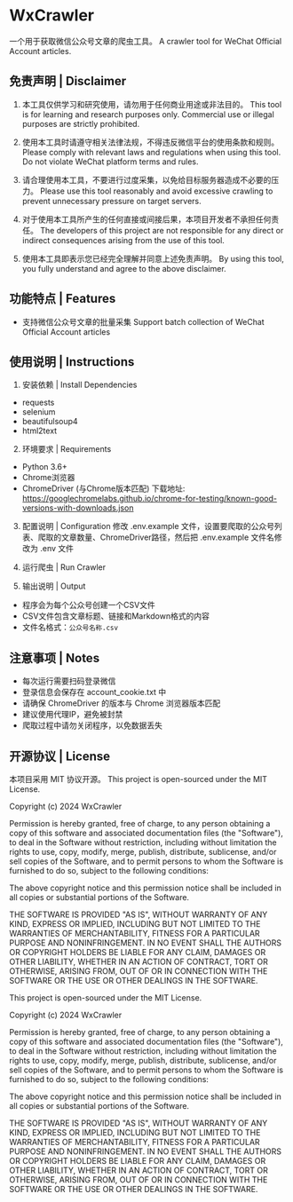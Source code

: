 # WxCrawler

一个用于获取微信公众号文章的爬虫工具。
A crawler tool for WeChat Official Account articles.

## 免责声明 | Disclaimer

1. 本工具仅供学习和研究使用，请勿用于任何商业用途或非法目的。
   This tool is for learning and research purposes only. Commercial use or illegal purposes are strictly prohibited.

2. 使用本工具时请遵守相关法律法规，不得违反微信平台的使用条款和规则。
   Please comply with relevant laws and regulations when using this tool. Do not violate WeChat platform terms and rules.

3. 请合理使用本工具，不要进行过度采集，以免给目标服务器造成不必要的压力。
   Please use this tool reasonably and avoid excessive crawling to prevent unnecessary pressure on target servers.

4. 对于使用本工具所产生的任何直接或间接后果，本项目开发者不承担任何责任。
   The developers of this project are not responsible for any direct or indirect consequences arising from the use of this tool.

5. 使用本工具即表示您已经完全理解并同意上述免责声明。
   By using this tool, you fully understand and agree to the above disclaimer.

## 功能特点 | Features

- 支持微信公众号文章的批量采集
  Support batch collection of WeChat Official Account articles

## 使用说明 | Instructions

1. 安装依赖 | Install Dependencies
- requests
- selenium
- beautifulsoup4
- html2text

2. 环境要求 | Requirements
- Python 3.6+
- Chrome浏览器
- ChromeDriver (与Chrome版本匹配) 下载地址: https://googlechromelabs.github.io/chrome-for-testing/known-good-versions-with-downloads.json


3. 配置说明 | Configuration
修改 .env.example 文件，设置要爬取的公众号列表、爬取的文章数量、ChromeDriver路径，然后把 .env.example 文件名修改为 .env 文件


4. 运行爬虫 | Run Crawler

5. 输出说明 | Output
- 程序会为每个公众号创建一个CSV文件
- CSV文件包含文章标题、链接和Markdown格式的内容
- 文件名格式：`公众号名称.csv`

## 注意事项 | Notes

- 每次运行需要扫码登录微信
- 登录信息会保存在 account_cookie.txt 中
- 请确保 ChromeDriver 的版本与 Chrome 浏览器版本匹配
- 建议使用代理IP，避免被封禁
- 爬取过程中请勿关闭程序，以免数据丢失

## 开源协议 | License

本项目采用 MIT 协议开源。
This project is open-sourced under the MIT License.

Copyright (c) 2024 WxCrawler

Permission is hereby granted, free of charge, to any person obtaining a copy
of this software and associated documentation files (the "Software"), to deal
in the Software without restriction, including without limitation the rights
to use, copy, modify, merge, publish, distribute, sublicense, and/or sell
copies of the Software, and to permit persons to whom the Software is
furnished to do so, subject to the following conditions:

The above copyright notice and this permission notice shall be included in all
copies or substantial portions of the Software.

THE SOFTWARE IS PROVIDED "AS IS", WITHOUT WARRANTY OF ANY KIND, EXPRESS OR
IMPLIED, INCLUDING BUT NOT LIMITED TO THE WARRANTIES OF MERCHANTABILITY,
FITNESS FOR A PARTICULAR PURPOSE AND NONINFRINGEMENT. IN NO EVENT SHALL THE
AUTHORS OR COPYRIGHT HOLDERS BE LIABLE FOR ANY CLAIM, DAMAGES OR OTHER
LIABILITY, WHETHER IN AN ACTION OF CONTRACT, TORT OR OTHERWISE, ARISING FROM,
OUT OF OR IN CONNECTION WITH THE SOFTWARE OR THE USE OR OTHER DEALINGS IN THE
SOFTWARE.




This project is open-sourced under the MIT License.

Copyright (c) 2024 WxCrawler

Permission is hereby granted, free of charge, to any person obtaining a copy
of this software and associated documentation files (the "Software"), to deal
in the Software without restriction, including without limitation the rights
to use, copy, modify, merge, publish, distribute, sublicense, and/or sell
copies of the Software, and to permit persons to whom the Software is
furnished to do so, subject to the following conditions:

The above copyright notice and this permission notice shall be included in all
copies or substantial portions of the Software.

THE SOFTWARE IS PROVIDED "AS IS", WITHOUT WARRANTY OF ANY KIND, EXPRESS OR
IMPLIED, INCLUDING BUT NOT LIMITED TO THE WARRANTIES OF MERCHANTABILITY,
FITNESS FOR A PARTICULAR PURPOSE AND NONINFRINGEMENT. IN NO EVENT SHALL THE
AUTHORS OR COPYRIGHT HOLDERS BE LIABLE FOR ANY CLAIM, DAMAGES OR OTHER
LIABILITY, WHETHER IN AN ACTION OF CONTRACT, TORT OR OTHERWISE, ARISING FROM,
OUT OF OR IN CONNECTION WITH THE SOFTWARE OR THE USE OR OTHER DEALINGS IN THE
SOFTWARE.


